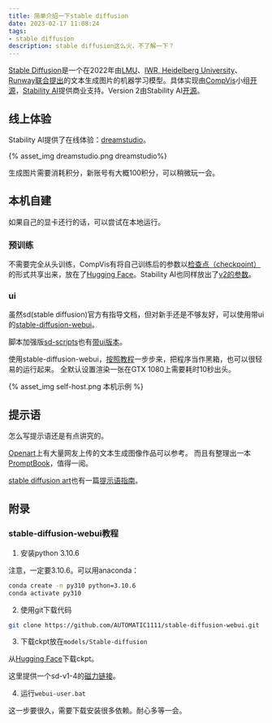 ```yaml
---
title: 简单介绍一下stable diffusion
date: 2023-02-17 11:08:24
tags:
- stable diffusion
description: stable diffusion这么火，不了解一下？
---
```

[Stable Diffusion](https://en.wikipedia.org/wiki/Stable_Diffusion)是一个在2022年由[LMU](https://ommer-lab.com/)、[IWR, Heidelberg University](https://www.iwr.uni-heidelberg.de/)、[Runway](https://runwayml.com/)[联合提出](https://ommer-lab.com/research/latent-diffusion-models/)的文本生成图片的机器学习模型。具体实现由[CompVis](https://github.com/CompVis)小组[开源](https://github.com/CompVis/stable-diffusion)，[Stability AI](https://stability.ai/)提供商业支持。Version 2由Stability AI[开源](https://github.com/Stability-AI/stablediffusion)。

## 线上体验

Stability AI提供了在线体验：[dreamstudio](https://beta.dreamstudio.ai)。

{% asset_img dreamstudio.png dreamstudio%}

生成图片需要消耗积分，新账号有大概100积分，可以稍微玩一会。

## 本机自建

如果自己的显卡还行的话，可以尝试在本地运行。

### 预训练
不需要完全从头训练，CompVis有将自己训练后的参数以[检查点（checkpoint）](https://github.com/CompVis/stable-diffusion#weights)的形式共享出来，放在了[Hugging Face](https://huggingface.co/CompVis)。Stability AI也同样放出了[v2的参数](https://huggingface.co/stabilityai)。

### ui
虽然sd(stable diffusion)官方有指导文档，但对新手还是不够友好，可以使用带ui的[stable-diffusion-webui](https://github.com/AUTOMATIC1111/stable-diffusion-webui)。

脚本加强版[sd-scripts](https://github.com/kohya-ss/sd-scripts)也有[带ui版本](https://github.com/bmaltais/kohya_ss)。

使用stable-diffusion-webui，[按照教程](https://github.com/AUTOMATIC1111/stable-diffusion-webui#installation-and-running)一步步来，把程序当作黑箱，也可以很轻易的运行起来。
全默认设置渲染一张在GTX 1080上需要耗时10秒出头。

{% asset_img self-host.png 本机示例 %}

## 提示语

怎么写提示语还是有点讲究的。

[Openart](https://openart.ai/)上有大量网友上传的文本生成图像作品可以参考。
而且有整理出一本[PromptBook](https://cdn.openart.ai/assets/Stable%20Diffusion%20Prompt%20Book%20From%20OpenArt%2011-13.pdf)，值得一阅。

[stable diffusion art](https://stable-diffusion-art.com/)也有一篇[提示语指南](https://stable-diffusion-art.com/prompt-guide/)。

## 附录

### stable-diffusion-webui教程

1. 安装python 3.10.6

注意，一定要3.10.6。可以用anaconda：
```bash
conda create -n py310 python=3.10.6
conda activate py310
```

2. 使用git下载代码

```bash
git clone https://github.com/AUTOMATIC1111/stable-diffusion-webui.git
```

3. 下载ckpt放在`models/Stable-diffusion`

从[Hugging Face](https://huggingface.co/CompVis/stable-diffusion-v-1-4-original)下载ckpt。

这里提供一个sd-v1-4的[磁力链接](magnet:?xt=urn:btih:3a4a612d75ed088ea542acac52f9f45987488d1c&dn=sd-v1-4.ckpt&tr=udp%3a%2f%2ftracker.openbittorrent.com%3a6969%2fannounce&tr=udp%3a%2f%2ftracker.opentrackr.org%3a1337)。

4. 运行`webui-user.bat`

这一步要很久，需要下载安装很多依赖。耐心多等一会。
